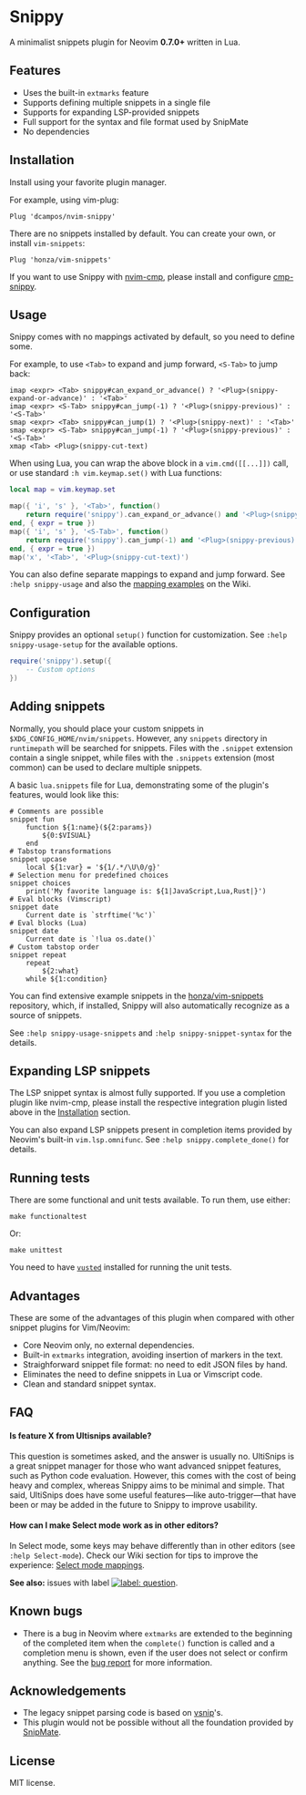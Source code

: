 # Snippy

A minimalist snippets plugin for Neovim **0.7.0+** written in Lua.

## Features

* Uses the built-in `extmarks` feature
* Supports defining multiple snippets in a single file
* Supports for expanding LSP-provided snippets
* Full support for the syntax and file format used by SnipMate
* No dependencies

## Installation

Install using your favorite plugin manager.

For example, using vim-plug:

```vim
Plug 'dcampos/nvim-snippy'
```

There are no snippets installed by default. You can create your own, or install
`vim-snippets`:

```vim
Plug 'honza/vim-snippets'
```

If you want to use Snippy with [nvim-cmp][2], please install and configure
[cmp-snippy][6].

## Usage

Snippy comes with no mappings activated by default, so you need to define
some.

For example, to use `<Tab>` to expand and jump forward, `<S-Tab>` to jump back:

```vim
imap <expr> <Tab> snippy#can_expand_or_advance() ? '<Plug>(snippy-expand-or-advance)' : '<Tab>'
imap <expr> <S-Tab> snippy#can_jump(-1) ? '<Plug>(snippy-previous)' : '<S-Tab>'
smap <expr> <Tab> snippy#can_jump(1) ? '<Plug>(snippy-next)' : '<Tab>'
smap <expr> <S-Tab> snippy#can_jump(-1) ? '<Plug>(snippy-previous)' : '<S-Tab>'
xmap <Tab> <Plug>(snippy-cut-text)
```

When using Lua, you can wrap the above block in a `vim.cmd([[...]])` call, or
use standard `:h vim.keymap.set()` with Lua functions:

```lua
local map = vim.keymap.set

map({ 'i', 's' }, '<Tab>', function()
    return require('snippy').can_expand_or_advance() and '<Plug>(snippy-expand-or-advance)' or '<Tab>'
end, { expr = true })
map({ 'i', 's' }, '<S-Tab>', function()
    return require('snippy').can_jump(-1) and '<Plug>(snippy-previous)' or '<S-Tab>'
end, { expr = true })
map('x', '<Tab>', '<Plug>(snippy-cut-text)')
```

You can also define separate mappings to expand and jump forward. See `:help snippy-usage`
and also the [mapping examples](../../wiki/Mappings) on the Wiki.

## Configuration

Snippy provides an optional `setup()` function for customization. See `:help
snippy-usage-setup` for the available options.

```lua
require('snippy').setup({
    -- Custom options
})
```

## Adding snippets

Normally, you should place your custom snippets in
`$XDG_CONFIG_HOME/nvim/snippets`. However, any `snippets` directory in
`runtimepath` will be searched for snippets. Files with the `.snippet`
extension contain a single snippet, while files with the `.snippets`
extension (most common) can be used to declare multiple snippets.

A basic `lua.snippets` file for Lua, demonstrating some of the plugin's
features, would look like this:

```vim-snippet
# Comments are possible
snippet fun
	function ${1:name}(${2:params})
		${0:$VISUAL}
	end
# Tabstop transformations
snippet upcase
	local ${1:var} = '${1/.*/\U\0/g}'
# Selection menu for predefined choices
snippet choices
	print('My favorite language is: ${1|JavaScript,Lua,Rust|}')
# Eval blocks (Vimscript)
snippet date
	Current date is `strftime('%c')`
# Eval blocks (Lua)
snippet date
	Current date is `!lua os.date()`
# Custom tabstop order
snippet repeat
	repeat
		${2:what}
	while ${1:condition}
```

You can find extensive example snippets in the [honza/vim-snippets][3]
repository, which, if installed, Snippy will also automatically recognize as a
source of snippets.

See `:help snippy-usage-snippets` and `:help snippy-snippet-syntax` for the
details.

## Expanding LSP snippets

The LSP snippet syntax is almost fully supported. If you use a completion plugin
like nvim-cmp, please install the respective integration plugin listed
above in the [Installation](#installation) section.

You can also expand LSP snippets present in completion items provided by Neovim's
built-in `vim.lsp.omnifunc`. See `:help snippy.complete_done()` for details.

## Running tests

There are some functional and unit tests available. To run them, use either:

```
make functionaltest
```

Or:

```
make unittest
```

You need to have [`vusted`][4] installed for running the unit tests.

## Advantages

These are some of the advantages of this plugin when compared with other snippet plugins for Vim/Neovim:

* Core Neovim only, no external dependencies.
* Built-in `extmarks` integration, avoiding insertion of markers in the text.
* Straighforward snippet file format: no need to edit JSON files by hand.
* Eliminates the need to define snippets in Lua or Vimscript code.
* Clean and standard snippet syntax.

## FAQ

#### Is feature X from Ultisnips available?

This question is sometimes asked, and the answer is usually no. UltiSnips is a
great snippet manager for those who want advanced snippet features, such as
Python code evaluation. However, this comes with the cost of being heavy and
complex, whereas Snippy aims to be minimal and simple. That said, UltiSnips
does have some useful features—like auto-trigger—that have been or may be added
in the future to Snippy to improve usability.

#### How can I make Select mode work as in other editors?

In Select mode, some keys may behave differently than in other editors (see
`:help Select-mode`). Check our Wiki section for tips to improve the
experience: [Select mode mappings](../../wiki/Mappings#select-mode-mappings).

**See also:** issues with label [![label: question][~question]](https://github.com/dcampos/nvim-snippy/issues?q=label%3Aquestion).

## Known bugs

* There is a bug in Neovim where `extmarks` are extended to the beginning of
  the completed item when the `complete()` function is called and a completion
  menu is shown, even if the user does not select or confirm anything. See the
  [bug report][1] for more information.

## Acknowledgements

* The legacy snippet parsing code is based on [vsnip][5]'s.
* This plugin would not be possible without all the foundation provided by [SnipMate][7].

## License

MIT license.

[1]: https://github.com/neovim/neovim/issues/13816
[2]: https://github.com/hrsh7th/nvim-cmp
[3]: https://github.com/honza/vim-snippets
[4]: https://github.com/notomo/vusted
[5]: https://github.com/hrsh7th/vim-vsnip
[6]: https://github.com/dcampos/cmp-snippy
[7]: https://github.com/garbas/vim-snipmate
[~question]: https://img.shields.io/github/labels/dcampos/nvim-snippy/question
